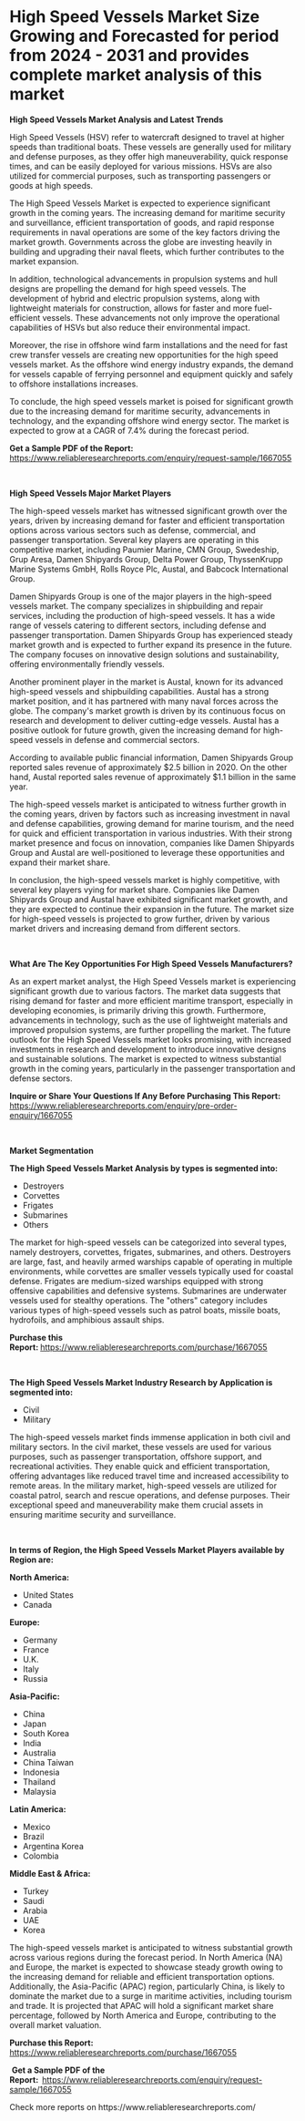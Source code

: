 <p><h1>High Speed Vessels Market Size Growing and Forecasted for period from 2024 - 2031 and provides complete market analysis of this market</h1></p><p><strong>High Speed Vessels Market Analysis and Latest Trends</strong></p>
<p><p>High Speed Vessels (HSV) refer to watercraft designed to travel at higher speeds than traditional boats. These vessels are generally used for military and defense purposes, as they offer high maneuverability, quick response times, and can be easily deployed for various missions. HSVs are also utilized for commercial purposes, such as transporting passengers or goods at high speeds.</p><p>The High Speed Vessels Market is expected to experience significant growth in the coming years. The increasing demand for maritime security and surveillance, efficient transportation of goods, and rapid response requirements in naval operations are some of the key factors driving the market growth. Governments across the globe are investing heavily in building and upgrading their naval fleets, which further contributes to the market expansion.</p><p>In addition, technological advancements in propulsion systems and hull designs are propelling the demand for high speed vessels. The development of hybrid and electric propulsion systems, along with lightweight materials for construction, allows for faster and more fuel-efficient vessels. These advancements not only improve the operational capabilities of HSVs but also reduce their environmental impact.</p><p>Moreover, the rise in offshore wind farm installations and the need for fast crew transfer vessels are creating new opportunities for the high speed vessels market. As the offshore wind energy industry expands, the demand for vessels capable of ferrying personnel and equipment quickly and safely to offshore installations increases.</p><p>To conclude, the high speed vessels market is poised for significant growth due to the increasing demand for maritime security, advancements in technology, and the expanding offshore wind energy sector. The market is expected to grow at a CAGR of 7.4% during the forecast period.</p></p>
<p><strong>Get a Sample PDF of the Report:&nbsp;</strong> <a href="https://www.reliableresearchreports.com/enquiry/request-sample/1667055">https://www.reliableresearchreports.com/enquiry/request-sample/1667055</a></p>
<p>&nbsp;</p>
<p><strong>High Speed Vessels Major Market Players</strong></p>
<p><p>The high-speed vessels market has witnessed significant growth over the years, driven by increasing demand for faster and efficient transportation options across various sectors such as defense, commercial, and passenger transportation. Several key players are operating in this competitive market, including Paumier Marine, CMN Group, Swedeship, Grup Aresa, Damen Shipyards Group, Delta Power Group, ThyssenKrupp Marine Systems GmbH, Rolls Royce Plc, Austal, and Babcock International Group.</p><p>Damen Shipyards Group is one of the major players in the high-speed vessels market. The company specializes in shipbuilding and repair services, including the production of high-speed vessels. It has a wide range of vessels catering to different sectors, including defense and passenger transportation. Damen Shipyards Group has experienced steady market growth and is expected to further expand its presence in the future. The company focuses on innovative design solutions and sustainability, offering environmentally friendly vessels.</p><p>Another prominent player in the market is Austal, known for its advanced high-speed vessels and shipbuilding capabilities. Austal has a strong market position, and it has partnered with many naval forces across the globe. The company's market growth is driven by its continuous focus on research and development to deliver cutting-edge vessels. Austal has a positive outlook for future growth, given the increasing demand for high-speed vessels in defense and commercial sectors.</p><p>According to available public financial information, Damen Shipyards Group reported sales revenue of approximately $2.5 billion in 2020. On the other hand, Austal reported sales revenue of approximately $1.1 billion in the same year.</p><p>The high-speed vessels market is anticipated to witness further growth in the coming years, driven by factors such as increasing investment in naval and defense capabilities, growing demand for marine tourism, and the need for quick and efficient transportation in various industries. With their strong market presence and focus on innovation, companies like Damen Shipyards Group and Austal are well-positioned to leverage these opportunities and expand their market share.</p><p>In conclusion, the high-speed vessels market is highly competitive, with several key players vying for market share. Companies like Damen Shipyards Group and Austal have exhibited significant market growth, and they are expected to continue their expansion in the future. The market size for high-speed vessels is projected to grow further, driven by various market drivers and increasing demand from different sectors.</p></p>
<p>&nbsp;</p>
<p><strong>What Are The Key Opportunities For High Speed Vessels Manufacturers?</strong></p>
<p><p>As an expert market analyst, the High Speed Vessels market is experiencing significant growth due to various factors. The market data suggests that rising demand for faster and more efficient maritime transport, especially in developing economies, is primarily driving this growth. Furthermore, advancements in technology, such as the use of lightweight materials and improved propulsion systems, are further propelling the market. The future outlook for the High Speed Vessels market looks promising, with increased investments in research and development to introduce innovative designs and sustainable solutions. The market is expected to witness substantial growth in the coming years, particularly in the passenger transportation and defense sectors.</p></p>
<p><strong>Inquire or Share Your Questions If Any Before Purchasing This Report:</strong> <a href="https://www.reliableresearchreports.com/enquiry/pre-order-enquiry/1667055">https://www.reliableresearchreports.com/enquiry/pre-order-enquiry/1667055</a></p>
<p>&nbsp;</p>
<p><strong>Market Segmentation</strong></p>
<p><strong>The High Speed Vessels Market Analysis by types is segmented into:</strong></p>
<p><ul><li>Destroyers</li><li>Corvettes</li><li>Frigates</li><li>Submarines</li><li>Others</li></ul></p>
<p><p>The market for high-speed vessels can be categorized into several types, namely destroyers, corvettes, frigates, submarines, and others. Destroyers are large, fast, and heavily armed warships capable of operating in multiple environments, while corvettes are smaller vessels typically used for coastal defense. Frigates are medium-sized warships equipped with strong offensive capabilities and defensive systems. Submarines are underwater vessels used for stealthy operations. The "others" category includes various types of high-speed vessels such as patrol boats, missile boats, hydrofoils, and amphibious assault ships.</p></p>
<p><strong>Purchase this Report:&nbsp;</strong><a href="https://www.reliableresearchreports.com/purchase/1667055">https://www.reliableresearchreports.com/purchase/1667055</a></p>
<p>&nbsp;</p>
<p><strong>The High Speed Vessels Market Industry Research by Application is segmented into:</strong></p>
<p><ul><li>Civil</li><li>Military</li></ul></p>
<p><p>The high-speed vessels market finds immense application in both civil and military sectors. In the civil market, these vessels are used for various purposes, such as passenger transportation, offshore support, and recreational activities. They enable quick and efficient transportation, offering advantages like reduced travel time and increased accessibility to remote areas. In the military market, high-speed vessels are utilized for coastal patrol, search and rescue operations, and defense purposes. Their exceptional speed and maneuverability make them crucial assets in ensuring maritime security and surveillance.</p></p>
<p>&nbsp;</p>
<p><strong>In terms of Region, the High Speed Vessels Market Players available by Region are:</strong></p>
<p>
    <p> <strong> North America: </strong>
        <ul>
            <li>United States</li>
            <li>Canada</li>
        </ul>
        </p> 
    <p> <strong> Europe: </strong>
        <ul>
            <li>Germany</li>
            <li>France</li>
            <li>U.K.</li>
            <li>Italy</li>
            <li>Russia</li>
        </ul>
        </p> 
    <p> <strong> Asia-Pacific: </strong>
        <ul>
            <li>China</li>
            <li>Japan</li>
            <li>South Korea</li>
            <li>India</li>
            <li>Australia</li>
            <li>China Taiwan</li>
            <li>Indonesia</li>
            <li>Thailand</li>
            <li>Malaysia</li>
        </ul>
        </p> 
    <p> <strong> Latin America: </strong>
        <ul>
            <li>Mexico</li>
            <li>Brazil</li>
            <li>Argentina Korea</li>
            <li>Colombia</li>
        </ul>
        </p> 
    <p> <strong> Middle East & Africa: </strong>
        <ul>
            <li>Turkey</li>
            <li>Saudi</li>
            <li>Arabia</li>
            <li>UAE</li>
            <li>Korea</li>
        </ul>
    </p>
    </p>
<p><p>The high-speed vessels market is anticipated to witness substantial growth across various regions during the forecast period. In North America (NA) and Europe, the market is expected to showcase steady growth owing to the increasing demand for reliable and efficient transportation options. Additionally, the Asia-Pacific (APAC) region, particularly China, is likely to dominate the market due to a surge in maritime activities, including tourism and trade. It is projected that APAC will hold a significant market share percentage, followed by North America and Europe, contributing to the overall market valuation.</p></p>
<p><strong>Purchase this Report: </strong><a href="https://www.reliableresearchreports.com/purchase/1667055">https://www.reliableresearchreports.com/purchase/1667055</a></p>
<p>&nbsp;<strong>Get a Sample PDF of the Report:&nbsp;&nbsp;</strong><a href="https://www.reliableresearchreports.com/enquiry/request-sample/1667055">https://www.reliableresearchreports.com/enquiry/request-sample/1667055</a></p>
<p><strong></strong></p>
<p>Check more reports on https://www.reliableresearchreports.com/</p>
